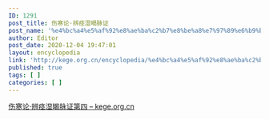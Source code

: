 ```yaml
---
ID: 1291
post_title: 伤寒论·辨痉湿暍脉证
post_name: '%e4%bc%a4%e5%af%92%e8%ae%ba%c2%b7%e8%be%a8%e7%97%89%e6%b9%bf%e6%9a%8d%e8%84%89%e8%af%81'
author: Editor
post_date: 2020-12-04 19:47:01
layout: encyclopedia
link: 'http://kege.org.cn/encyclopedia/%e4%bc%a4%e5%af%92%e8%ae%ba%c2%b7%e8%be%a8%e7%97%89%e6%b9%bf%e6%9a%8d%e8%84%89%e8%af%81'
published: true
tags: [ ]
categories: [ ]
---
```

<!-- wp:paragraph -->
<p><a href="http://kege.org.cn/1091">伤寒论·辨痉湿暍脉证第四 – kege.org.cn</a></p>
<!-- /wp:paragraph -->